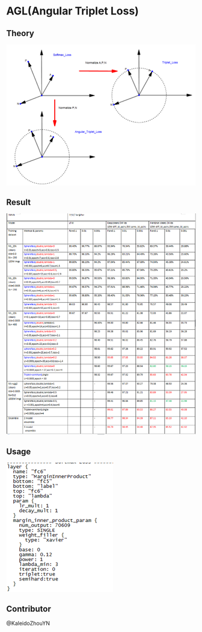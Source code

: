 # AGL(Angular Triplet Loss)

## Theory
![](./form/Angular.png)

## Result
![](./form/result.png)

## Usage
![](./form/MarginLayer.png)

## Contributor
@KaleidoZhouYN
